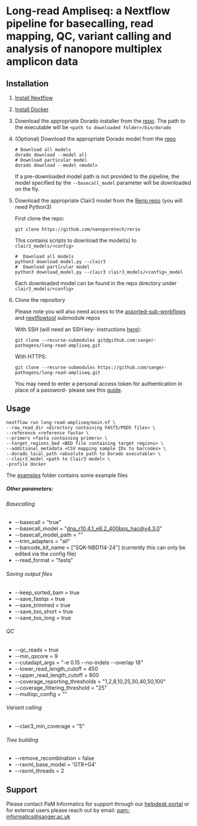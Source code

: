 # Long-read Ampliseq: a Nextflow pipeline for basecalling, read mapping, QC, variant calling and analysis of nanopore multiplex amplicon data

## Installation
1. [Install Nextflow](https://www.nextflow.io/docs/latest/install.html)

2. [Install Docker](https://docs.docker.com/engine/install/)

3. Download the appropriate Dorado installer from the [repo](https://github.com/nanoporetech/dorado#installation). The path to the executable will be ```<path to downloaded folder>/bin/dorado```

4. (Optional) Download the appropriate Dorado model from the [repo](https://github.com/nanoporetech/dorado/#available-basecalling-models)
    ```
    # Download all models
    dorado download --model all
    # Download particular model
    dorado download --model <model>
    ```
    If a pre-downloaded model path is not provided to the pipeline, the model specified by the `--basecall_model` parameter will be downloaded on the fly.

5. Download the appropriate Clair3 model from the [Rerio repo](https://github.com/nanoporetech/rerio?tab=readme-ov-file#clair3-models) (you will need Python3)
    
    First clone the repo:
    ```
    git clone https://github.com/nanoporetech/rerio
    ```
    This contains scripts to download the model(s) to ```clair3_models/<config>```
    ```
    #  Download all models
    python3 download_model.py --clair3
    #  Download particular model
    python3 download_model.py --clair3 clair3_models/<config>_model
    ```
    Each downloaded model can be found in the repo directory under ```clair3_models/<config>```

6. Clone the repository

    Please note you will also need access to the [assorted-sub-workflows](https://github.com/sanger-pathogens/assorted-sub-workflows/tree/b065b17b0ee663483fa14c09fc9b1dede9afa8ba) and [nextflowtool](https://github.com/sanger-pathogens/nextflowtool/tree/74b25a9346d243db662caccb777296061400b65a) submodule repos

    With SSH (will need an SSH key- instructions [here](https://docs.github.com/en/authentication/connecting-to-github-with-ssh/adding-a-new-ssh-key-to-your-github-account)):
    ```
    git clone --recurse-submodules git@github.com:sanger-pathogens/long-read-ampliseq.git
    ```

    With HTTPS:
    
    ```
    git clone --recurse-submodules https://github.com/sanger-pathogens/long-read-ampliseq.git
    ```
    You may need to enter a personal access token for authentication in place of a password- please see this [guide](https://docs.github.com/en/authentication/keeping-your-account-and-data-secure/managing-your-personal-access-tokens). 

## Usage
```
nextflow run long-read-ampliseq/main.nf \
--raw_read_dir <directory containing FAST5/POD5 files> \
--reference <reference fasta> \
--primers <fasta containing primers> \
--target_regions_bed <BED file containing target regions> \
--additional_metadata <CSV mapping sample IDs to barcodes> \
--dorado_local_path <absolute path to Dorado executable> \
--clair3_model <path to Clair3 model> \
-profile docker
```
The [examples](examples) folder contains some example files

##### Other parameters:

###### Basecalling
- --basecall = "true"
- --basecall_model = "dna_r10.4.1_e8.2_400bps_hac@v4.3.0"
- --basecall_model_path = ""
- --trim_adapters = "all"
- --barcode_kit_name = ["SQK-NBD114-24"] (currently this can only be edited via the config file)
- --read_format = "fastq"

###### Saving output files
- --keep_sorted_bam = true
- --save_fastqs = true
- --save_trimmed = true
- --save_too_short = true
- --save_too_long = true

###### QC
- --qc_reads = true
- --min_qscore = 9
- --cutadapt_args = "-e 0.15 --no-indels --overlap 18"
- --lower_read_length_cutoff = 450
- --upper_read_length_cutoff = 800
- --coverage_reporting_thresholds = "1,2,8,10,25,30,40,50,100"
- --coverage_filtering_threshold = "25"
- --multiqc_config = ""

###### Variant calling
- --clair3_min_coverage = "5"

###### Tree building
- --remove_recombination = false
- --raxml_base_model = 'GTR+G4'
- --raxml_threads = 2


## Support
Please contact PaM Informatics for support through our [helpdesk portal](https://jira.sanger.ac.uk/servicedesk/customer/portal/16) or for external users please reach out by email: pam-informatics@sanger.ac.uk
